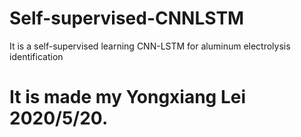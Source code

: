 # Self-supervised-CNNLSTM
It is a self-supervised learning CNN-LSTM for aluminum electrolysis identification

# It is made my Yongxiang Lei 2020/5/20. 
